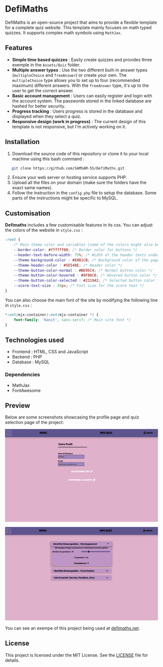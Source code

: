 # DefiMaths

DefiMaths is an open-source project that aims to provide a flexible template for a complete quiz website. This template mainly focuses on math typed quizzes. It supports complex math symbols using `MathJax`.

## Features

- **Simple time based quizzes** : Easily create quizzes and provides three exemple in the `Assets/Quiz` folder.
- **Multiple answer types** : Use the two different built-in answer types (`multipleChoice` and `freeAnswer`) or create your own. The `multipleChoice` type allows you to set up to four (recommended maximum) different answers. With the `freeAnswer` type, it's up to the user to get the correct answer.
- **Basic account management** : Users can easily register and login with the account system. The passwords stored in the linked database are hashed for better security.
- **Progress tracking** : Users progress is stored in the database and displayed when they select a quiz.
- **Responsive design (work in progress)** : The current design of this template is not responsive, but I'm actively working on it.

## Installation

1. Download the source code of this repository or clone it to your local machine using this bash command :
```bash
   git clone https://github.com/SAMSAM-55/DefiMaths.git
```

2. Ensure your web server or hosting service supports PHP.
3. Upload all the files on your domain (make sure the folders have the exact same names).
4. Follow the instruction in the `config.php` file to setup the database. Some parts of the instructions might be specific to MySQL.

## Customisation

**Defimaths** includes a few customisable features in its css. You can adjust the colors of the website in `style.css` :

```css
:root {
    /* Main theme color and variables (some of the colors might also be used in other components than the specified ones) */
    --border-color: #ffffff00; /* Border color for buttons */
    --header-text-before-width: 75%; /* Width of the header texts underline */
    --theme-background-color : #E0B1CB; /* Background color of the page */
    --theme-header-color : #5E548E; /* Header color */
    --theme-button-color-normal : #BE95C4; /* Normal button color */
    --theme-button-color-hovered : #9F86C0; /* Hovered button color */
    --theme-button-color-selected : #231942; /* Selected button color */
    --score-text-size : 48px; /* Font size for the score text */
}
```

You can also choose the main font of the site by modifying the following line in `style.css` :

```css
*:not(mjx-container):not(mjx-container *) {
    font-family: 'Kanit', sans-serif; /* Main site font */
}
```

## Technologies used

 - Frontend : HTML, CSS and JavaScript
 - Backend : PHP
 - Database : MySQL

### Dependencies
 - MathJax
 - FontAwesome

## Preview

Below are some screenshots showcasing the profile page and quiz selection page of the project:

![profile page](./Assets/demoImages/DefiMaths-Screenshot-01.png "DéfiMaths's profile page")

![quiz selection page](./Assets/demoImages/DefiMaths-Screenshot-02.png "DéfiMaths's quiz selection page")

You can see an exempe of this project being used at [defimaths.net](https://defimaths.net "DéfiMaths").

## License

This project is licensed under the MIT License. See the [LICENSE](./LICENSE "MIT License") file for details.